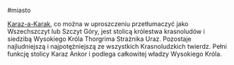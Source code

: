 #miasto

[Karaz-a-Karak](https://warhammer.fandom.com/pl/wiki/Karaz-a-Karak), co można w uproszczeniu przetłumaczyć jako Wszechszczyt lub Szczyt Góry, jest stolicą królestwa krasnoludów i siedzibą Wysokiego Króla Thorgrima Strażnika Uraz. Pozostaje najludniejszą i najpotężniejszą ze wszystkich Krasnoludzkich twierdz. Pełni funkcję stolicy Karaz Ankor i podlega całkowitej władzy Wysokiego Króla.

